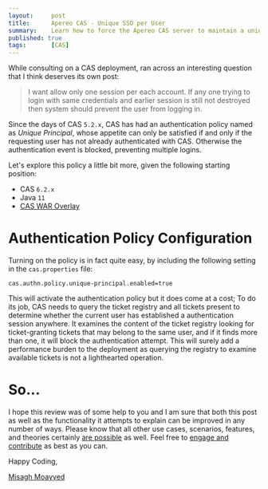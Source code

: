 ```yaml
---
layout:     post
title:      Apereo CAS - Unique SSO per User
summary:    Learn how to force the Apereo CAS server to maintain a unique SSO session per user account, disallowing multiple logins for the same user in parallel.
published: true
tags:       [CAS]
---
```


While consulting on a CAS deployment, ran across an interesting question that I think deserves its own post:

> I want allow only one session per each account. If any one trying to login with same credentials and earlier session is still not destroyed then system should prevent the user from logging in.

Since the days of CAS `5.2.x`, CAS has had an authentication policy named as *Unique Principal*, whose appetite can only be satisfied if and only if the requesting user has not already authenticated with CAS. Otherwise the authentication event is blocked, preventing multiple logins.

<script async src="https://pagead2.googlesyndication.com/pagead/js/adsbygoogle.js"></script>
<ins class="adsbygoogle"
     style="display:block; text-align:center;"
     data-ad-layout="in-article"
     data-ad-format="fluid"
     data-ad-client="ca-pub-8081398210264173"
     data-ad-slot="3789603713"></ins>
<script>
     (adsbygoogle = window.adsbygoogle || []).push({});
</script>

Let's explore this policy a little bit more, given the following starting position:

- CAS `6.2.x`
- Java `11`
- [CAS WAR Overlay](https://github.com/apereo/cas-overlay-template)

# Authentication Policy Configuration

Turning on the policy is in fact quite easy, by including the following setting in the `cas.properties` file:

```properties
cas.authn.policy.unique-principal.enabled=true
```

This will activate the authentication policy but it does come at a cost; To do its job, CAS needs to query the ticket registry and all tickets present to determine whether the current user has established a authentication session anywhere. It examines the content of the ticket registry looking for ticket-granting tickets that may belong to the same user, and if it finds more than one, it will block the authentication attempt. This will surely add a performance burden to the deployment as querying the registry to examine available tickets is not a lighthearted operation. 

<script async src="https://pagead2.googlesyndication.com/pagead/js/adsbygoogle.js"></script>
<ins class="adsbygoogle"
     style="display:block; text-align:center;"
     data-ad-layout="in-article"
     data-ad-format="fluid"
     data-ad-client="ca-pub-8081398210264173"
     data-ad-slot="3789603713"></ins>
<script>
     (adsbygoogle = window.adsbygoogle || []).push({});
</script>

# So...

I hope this review was of some help to you and I am sure that both this post as well as the functionality it attempts to explain can be improved in any number of ways. Please know that all other use cases, scenarios, features, and theories certainly [are possible](https://apereo.github.io/2017/02/18/onthe-theoryof-possibility/) as well. Feel free to [engage and contribute](https://apereo.github.io/cas/developer/Contributor-Guidelines.html) as best as you can.

Happy Coding,

[Misagh Moayyed](https://fawnoos.com)